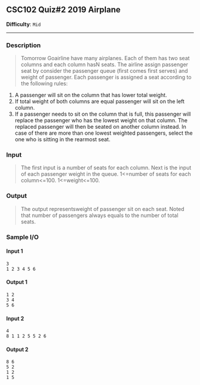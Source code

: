 ## CSC102 Quiz#2 2019 Airplane
**Difficulty**: `Mid`
- - - 
### Description
>Tomorrow Goairline have many airplanes. Each of them has two seat columns and each column hasN seats. The airline assign passenger seat by consider the passenger queue (first comes first serves) and weight of passenger. Each passenger is assigned a seat according to the following rules:
1. A passenger will sit on the column that has lower total weight.
2. If total weight of both columns are equal passenger will sit on the left column.
3. If a passenger needs to sit on the column that is full, this passenger will replace the passenger who has the lowest weight on that column. The replaced passenger will then be seated on another column instead. In case of there are more than one lowest weighted passengers, select the one who is sitting in the rearmost seat.

### Input
> The first input is a number of seats for each column.
Next is the input of each passenger weight in the queue.
1<=number of seats for each column<=100.
1<=weight<=100.

### Output
> The output representsweight of passenger sit on each seat.
Noted that number of passengers always equals to the number of total seats.

### Sample I/O
#### Input 1
```
3
1 2 3 4 5 6
```

#### Output 1
```
1 2
3 4
5 6
```
#### Input 2
```
4
8 1 1 2 5 5 2 6
```

#### Output 2
```
8 6
5 2
1 2
1 5
```
